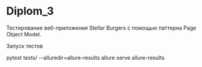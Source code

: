 # Diplom_3
Тестирование веб-приложения Stellar Burgers с помощью паттерна Page Object Model. 

Запуск тестов

pytest tests/ --alluredir=allure-results
allure serve allure-results